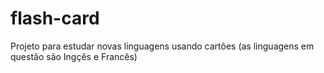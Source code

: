# flash-card
Projeto para estudar novas linguagens usando cartões (as linguagens em questão são Ingçês e Francês)
